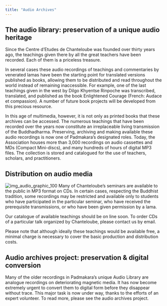 ```yaml
---
title: "Audio Archives"
---
```


##  The audio library: preservation of a unique audio heritage 

Since the Centre d’Etudes de Chanteloube was founded over thirty years ago, the teachings given there by all the great teachers have been recorded. Each of them is a priceless treasure. 

In several cases these audio recordings of teachings and commentaries by venerated lamas have been the starting point for translated versions published as books, allowing them to be distributed and read throughout the world instead of remaining inaccessible. For example, one of the last teachings given in the west by Dilgo Khyentse Rinpoche was transcribed, translated, and published as the book Enlightened Courage (French: Audace et compassion). A number of future book projects will be developed from this precious resource. 

In this age of multimedia, however, it is not only as printed books that these archives can be accessed. The numerous teachings that have been recorded over the years now constitute an irreplaceable living transmission of the Buddhadharma. Preserving, archiving and making available these audio recordings is now one of Padmakara’s designated roles. Today, the Association houses more than 3,000 recordings on audio cassettes and MDs (Compact Mini-discs), and many hundreds of hours of digital MP3 files. The collection is stored and catalogued for the use of teachers, scholars, and practitioners. 

##  Distribution on audio media 

![img_audio_graphic_100](/images/img_audio_graphic_100.jpg) Many of Chanteloube’s seminars are available to the public in MP3 format on CDs. In certain cases, respecting the Buddhist tradition, some recordings may be restricted and available only to students who have participated in the particular seminar, who have received the prerequisite transmissions, or who have been given permission by a lama. 

Our catalogue of available teachings should be on line soon. To order CDs of a particular talk organized by Chanteloube, please contact us by email. 

Please note that although ideally these teachings would be available free, a minimal charge is necessary to cover the basic production and distribution costs. 

##  Audio archives project: preservation & digital conversion 

Many of the older recordings in Padmakara’s unique Audio Library are analogue recordings on deteriorating magnetic media. It has now become extremely urgent to convert them to digital form before they disappear without trace. This major task is now under way, thanks to the efforts of an expert volunteer. To read more, please see the audio archives project. 
